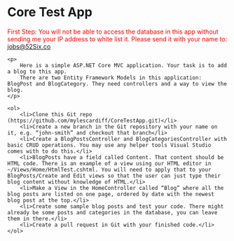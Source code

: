  <h1>Core Test App</h1>
    <span style="color:red;">First Step: You will not be able to access the database in this app without sending me your IP address to white list it. Please send it with your name to: <a href="jobs@52Six.co">jobs@52Six.co</a></span>

    <p>
        Here is a simple ASP.NET Core MVC application. Your task is to add a blog to this app.
        There are two Entity Framework Models in this application: BlogPost and BlogCategory. They need controllers and a way to view the blog.
    </p>

    <ol>
        <li>Clone this Git repo (https://github.com/mylescardiff/CoreTestApp.git)</li>
        <li>Create a new branch in the Git repository with your name on it, e.g. “john-smith” and checkout that branch</li>
        <li>Create a BlogPostsController and BlogCategoriesController with basic CRUD operations. You may use any helper tools Visual Studio comes with to do this.</li>
        <li>BlogPosts have a field called Content. That content should be HTML code. There is an example of a view using our HTML editor in ~/Views/Home/HtmlTest.cshtml. You will need to apply that to your BlogPosts/Create and Edit views so that the user can just type their blog content without knowledge of HTML.</li>
        <li>Make a View in the HomeController called “Blog” where all the blog posts are listed on one page, ordered by date with the newest blog post at the top.</li>
        <li>Create some sample blog posts and test your code. There might already be some posts and categories in the database, you can leave them in there.</li>
        <li>Create a pull request in Git with your finished code.</li>
    </ol>
